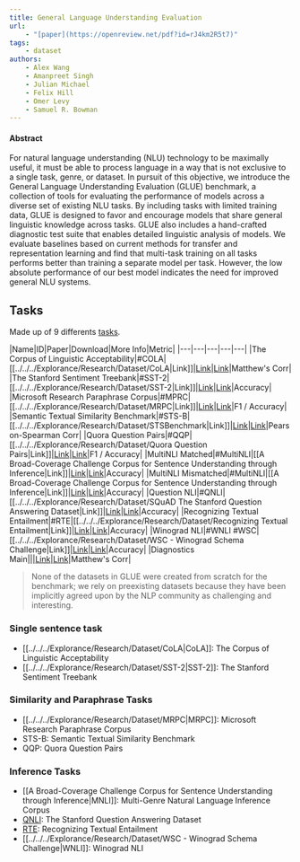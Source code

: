 ```yaml
---
title: General Language Understanding Evaluation
url:
    - "[paper](https://openreview.net/pdf?id=rJ4km2R5t7)"
tags:
    - dataset
authors:
    - Alex Wang
    - Amanpreet Singh
    - Julian Michael
    - Felix Hill  
    - Omer Levy
    - Samuel R. Bowman
---
```


#### Abstract

For natural language understanding (NLU) technology to be maximally useful, it must be able to process language in a way that is not exclusive to a single task, genre, or dataset. In pursuit of this objective, we introduce the General Language Understanding Evaluation (GLUE) benchmark, a collection of tools for evaluating the performance of models across a diverse set of existing NLU tasks. By including tasks with limited training data, GLUE is designed to favor and encourage models that share general linguistic knowledge across tasks. GLUE also includes a hand-crafted diagnostic test suite that enables detailed linguistic analysis of models. We evaluate baselines based on current methods for transfer and representation learning and find that multi-task training on all tasks performs better than training a separate model per task. However, the low absolute performance of our best model indicates the need for improved general NLU systems.

## Tasks
Made up of 9 differents [tasks](https://gluebenchmark.com/tasks). 

|Name|ID|Paper|Download|More Info|Metric|
|---|---|---|---|---|
|The Corpus of Linguistic Acceptability|#COLA|[[../../../Explorance/Research/Dataset/CoLA|Link]]|[Link](https://dl.fbaipublicfiles.com/glue/data/CoLA.zip)|[Link](https://nyu-mll.github.io/CoLA/)|Matthew's Corr|
|The Stanford Sentiment Treebank|#SST-2|[[../../../Explorance/Research/Dataset/SST-2|Link]]|[Link](https://dl.fbaipublicfiles.com/glue/data/SST-2.zip)|[Link](https://nlp.stanford.edu/sentiment/index.html)|Accuracy|
|Microsoft Research Paraphrase Corpus|#MPRC|[[../../../Explorance/Research/Dataset/MRPC|Link]]|[Link](https://www.microsoft.com/en-us/download/details.aspx?id=52398)|[Link](https://microsoft.com/en-us/download/details.aspx?id=52398)|F1 / Accuracy|
|Semantic Textual Similarity Benchmark|#STS-B|[[../../../Explorance/Research/Dataset/STSBenchmark|Link]]|[Link](https://dl.fbaipublicfiles.com/glue/data/STS-B.zip)|[Link](http://ixa2.si.ehu.es/stswiki/index.php/STSbenchmark)|Pearson-Spearman Corr|
|Quora Question Pairs|#QQP|[[../../../Explorance/Research/Dataset/Quora Question Pairs|Link]]|[Link](https://dl.fbaipublicfiles.com/glue/data/QQP-clean.zip)|[Link](https://data.quora.com/First-Quora-Dataset-Release-Question-Pairs)|F1 / Accuracy|
|MultiNLI Matched|#MultiNLI|[[A Broad-Coverage Challenge Corpus for Sentence Understanding through Inference\|Link]]|[Link](https://dl.fbaipublicfiles.com/glue/data/MNLI.zip)|[Link](http://www.nyu.edu/projects/bowman/multinli/)|Accuracy|
|MultiNLI Mismatched|#MultiNLI|[[A Broad-Coverage Challenge Corpus for Sentence Understanding through Inference\|Link]]|[Link](https://dl.fbaipublicfiles.com/glue/data/MNLI.zip)|[Link](http://www.nyu.edu/projects/bowman/multinli/)|Accuracy|
|Question NLI|#QNLI|[[../../../Explorance/Research/Dataset/SQuAD The Stanford Question Answering Dataset|Link]]|[Link](https://dl.fbaipublicfiles.com/glue/data/QNLIv2.zip)|[Link](https://rajpurkar.github.io/SQuAD-explorer/)|Accuracy|
|Recognizing Textual Entailment|#RTE|[[../../../Explorance/Research/Dataset/Recognizing Textual Entailment|Link]]|[Link](https://dl.fbaipublicfiles.com/glue/data/RTE.zip)|[Link](https://aclweb.org/aclwiki/Recognizing_Textual_Entailment)|Accuracy|
|Winograd NLI|#WNLI #WSC|[[../../../Explorance/Research/Dataset/WSC - Winograd Schema Challenge|Link]]|[Link](https://dl.fbaipublicfiles.com/glue/data/WNLI.zip)|[Link](https://cs.nyu.edu/faculty/davise/papers/WinogradSchemas/WS.html)|Accuracy|
|Diagnostics Main|||[Link](https://dl.fbaipublicfiles.com/glue/data/AX.tsv)|[Link](https://gluebenchmark.com/diagnostics)|Matthew's Corr|

>  None of the datasets in GLUE were created from scratch for the benchmark; we rely on preexisting datasets because they have been implicitly agreed upon by the NLP community as challenging and interesting.

### Single sentence task
- [[../../../Explorance/Research/Dataset/CoLA|CoLA]]: The Corpus of Linguistic Acceptability
- [[../../../Explorance/Research/Dataset/SST-2|SST-2]]: The Stanford Sentiment Treebank

### Similarity and Paraphrase Tasks

 - [[../../../Explorance/Research/Dataset/MRPC|MRPC]]: Microsoft Research Paraphrase Corpus
 - STS-B: Semantic Textual Similarity Benchmark
 - QQP: Quora Question Pairs


### Inference Tasks

- [[A Broad-Coverage Challenge Corpus for Sentence Understanding through Inference|MNLI]]:  Multi-Genre Natural Language Inference Corpus
- [QNLI](https://rajpurkar.github.io/SQuAD-explorer/):  The Stanford Question Answering Dataset
- [RTE](https://aclweb.org/aclwiki/Recognizing_Textual_Entailment): Recognizing Textual Entailment
- [[../../../Explorance/Research/Dataset/WSC - Winograd Schema Challenge|WNLI]]: Winograd NLI

